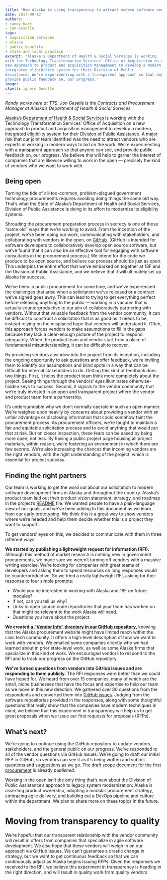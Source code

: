 ```yaml
---
title: "How Alaska is using transparency to attract modern software vendors"
date: 2017-09-12
authors:
- randy-hart
- jon-geselle
tags:
- acquisition services
- alaska
- public benefits
- state and local practice
excerpt: "Alaska’s Department of Health & Social Services is working
with the Technology Transformation Services’ Office of Acquisition on a
new approach to product and acquisition management to develop a modern,
integrated eligibility system for their Division of Public
Assistance. We’re experimenting with a transparent approach so that anyone can see, and
provide public feedback on, our progress."
image:
cSpell: ignore Geselle
---
```


*Randy works here at TTS. Jon Geselle is the Contracts and Procurement Manager at Alaska’s
Department of Health & Social Services.*

[Alaska’s Department of Health & Social Services](http://www.dhss.alaska.gov/Pages/default.aspx) is working
with the Technology Transformation Services’ Office of Acquisition on a
new approach to product and acquisition management to develop a modern,
integrated eligibility system for their [Division of Public
Assistance](http://dhss.alaska.gov/dpa/Pages/default.aspx). A major
risk that our joint team identified was the need to attract vendors who
are experts in working in modern ways to bid on the work. We’re
experimenting with a transparent approach so that anyone can see, and
provide public feedback on, our progress. We believe this will help to
garner the interest of companies that are likewise willing to work in
the open — precisely the kind of vendors who we want to work with.

Being open
----------

Turning the tide of all-too-common, problem-plagued government
technology procurements requires avoiding doing things the same old way.
That’s what the State of Alaska’s Department of Health and Social Services, Division of Public Assistance is doing in its effort to
modernize its eligibility systems.

Shrouding the procurement preparation process in secrecy is one of those
“same old” ways that we’re working to avoid. From the inception of the
project, we’ve been doing our work, communicating with stakeholders, and
collaborating with vendors in the open, on
[GitHub](https://github.com/AlaskaDHSS/acq-alaska-dhss-modernization). (GitHub is intended for software
developers to collaboratively develop open source software, but we’ve
found that it can also be an effective tool for engaging with software
consultants in the procurement process.) We intend for the code we
produce to be open source, and believe our process should be just as
open. This underpins the entire effort that we’ve embarked on together
at 18F and the Division of Public Assistance, and we believe that it
will ultimately set up Alaska for success.

We’ve been in public procurement for some time, and we’ve experienced
the challenges that arise when a solicitation we’ve released or a
contract we’ve signed goes awry. This can lead to trying to get
everything perfect before releasing anything to the public — working in
a vacuum that is actually counterproductive to our aim of
collaboratively partnering with vendors. Without that valuable feedback
from the vendor community, it can be difficult to construct a
solicitation that is as good as it needs to be, instead relying on the
misplaced hope that vendors will understand it. Often, this approach
forces vendors to make assumptions to fill in the gaps because they lack
a clear-enough picture of the project to respond adequately. When the
product team and vendor start from a place of fundamental
misunderstanding, it can be difficult to recover.

By providing vendors a window into the project from its inception,
including the ongoing opportunity to ask questions and offer feedback,
we’re inviting them to identify our assumptions and blind spots in a way
that can be difficult for internal stakeholders to do. Getting this kind
of feedback does two things. First, it helps the product team think more
completely about the project. Seeing things through the vendors’ eyes
illuminates otherwise-hidden keys to success. Second, it signals to the
vendor community that we’re truly invested in an open and transparent
project where the vendor and product team form a partnership.

It’s understandable why we don’t normally operate in such an open
manner. We’re weighed upon heavily by concerns about providing a vendor
with an unfair advantage or disclosing information that could somehow
taint the procurement process. As procurement officers, we’re taught to
maintain a fair and equitable solicitation process and to avoid anything
that would put that at risk. But on closer inspection, these fears can
be eased by being more open, not less. By having a public project page
housing all project materials, within reason, we’re fostering an
environment in which there are few secrets. We’re also increasing the
chances that incoming vendors are the right vendors, with the right
understanding of the project, which is essential for project success.

Finding the right partners
--------------------------

Our team is working to get the word out about our solicitation to modern
software development firms in Alaska and throughout the country.
Alaska’s product team laid out their product vision statement, strategy,
and roadmap in the project’s
[README](https://github.com/18F/acq-alaska-dhss-modernization/blob/master/README.md)
file. We wanted people to have a plain-language view of our goals, and
we’ve been adding to this document as we learn from our early
prototyping. We think this is a great way to show vendors where we’re
headed and help them decide whether this is a project they want to
support.

To get vendors’ eyes on this, we decided to communicate with them in
three different ways:

**We started by publishing a lightweight request for information (RFI).** Although this method of market research is nothing new in government procurements, we made sure we weren’t turning off vendors with a massive writing exercise. We’re looking for companies with great teams of developers and asking them to spend resources on long responses would be counterproductive. So we tried a really lightweight RFI, asking for their response to four simple prompts:

-   Would you be interested in working with Alaska and 18F on future modules?
-   If not, can you tell us why?
-   Links to open source code repositories that your team has worked on
 that might be relevant to the work Alaska will need.
-   Questions you have about the project.

**We created** [**a “Vendor Info” directory in our GitHub
repository**](https://github.com/18F/acq-alaska-dhss-modernization/tree/master/vendor-info)**,**
knowing that the Alaska procurement website might have limited reach
within the civic tech community. It offers a high-level description of
how we want to work with vendors. We emailed some companies directly
who we had learned about in prior state-level work, as well as some
Alaska firms that specialize in this kind of work. We encouraged vendors
to respond to the RFI and to track our progress on the GitHub
repository.

**We’ve turned questions from vendors into GitHub issues and are
responding to them publicly.** The RFI responses were better than we
could have hoped for. We heard from over 15 companies, many of which are
the small, niche businesses that have the focus and expertise to help
our team as we move in this new direction. We gathered over 80 questions
from the respondents and converted them into [GitHub
issues](https://github.com/18F/acq-alaska-dhss-modernization/issues).
Judging from the software repositories provided in the responses, along
with some thoughtful questions that really show that the companies have
modern techniques in mind, we believe that this experiment in
transparency will help us to get great proposals when we issue our first
requests for proposals (RFPs).

What’s next?
------------

We’re going to continue using the GitHub repository to update vendors,
stakeholders, and the general public on our progress. We’ve responded to
all of the vendor questions via GitHub Issues. We’re going to draft our
initial RFP in GitHub, so vendors can see it as it’s being written and
submit questions and suggestions as we go. The [draft scope document
for the first
procurement](https://github.com/18F/acq-alaska-dhss-modernization/pull/118)
is already *published*.

Working in the open isn’t the only thing that’s new about the Division
of Public Assistance’s approach to legacy system modernization: Alaska
is asserting product ownership, adopting a modular procurement strategy,
embracing agile delivery, and building out a DevOps pipeline and culture
within the department. We plan to share more on these topics in the
future.

Moving from transparency to quality
===================================

We’re hopeful that our transparent relationship with the vendor
community will result in offers from companies that specialize in agile
software development. We also hope that these vendors will weigh in on
our approach via GitHub Issues. We can’t guarantee a
drastic change in strategy, but we want to get continuous feedback so
that we can continuously adjust as Alaska begins issuing RFPs. Given the
responses we received to the RFI, we believe this experiment in
transparency is heading in the right direction, and will result in
quality work from quality vendors.
